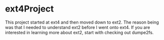 # ext4Project
This project started at ext4 and then moved down to ext2. The reason being was that I needed to understand ext2 before I went onto ext4. If you are interested in learning more about ext2, start with checking out dumpe2fs.
